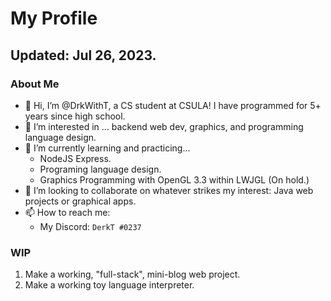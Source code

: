 # My Profile
## Updated: Jul 26, 2023.

### About Me
- 👋 Hi, I’m @DrkWithT, a CS student at CSULA! I have programmed for 5+ years since high school.
- 👀 I’m interested in ... backend web dev, graphics, and programming language design.
- 🌱 I’m currently learning and practicing...
  - NodeJS Express.
  - Programing language design.
  - Graphics Programming with OpenGL 3.3 within LWJGL (On hold.)
- 💞️ I’m looking to collaborate on whatever strikes my interest: Java web projects or graphical apps.
- 📫 How to reach me:
  - My Discord: `DerkT #0237`

### WIP
 1. Make a working, "full-stack", mini-blog web project.
 2. Make a working toy language interpreter.
<!---
DrkWithT/DrkWithT is a ✨ special ✨ repository because its `README.md` (this file) appears on your GitHub profile.
You can click the Preview link to take a look at your changes.
--->
